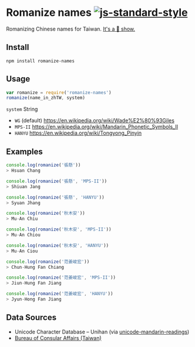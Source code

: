 # Romanize names [![js-standard-style](https://img.shields.io/badge/code%20style-standard-brightgreen.svg?style=flat)](https://github.com/feross/standard)

Romanizing Chinese names for Taiwan. [It's a :poop: show.](https://en.wikipedia.org/wiki/Chinese_language_romanization_in_Taiwan)

## Install

```
npm install romanize-names
```

## Usage

```javascript
var romanize = require('romanize-names')
romanize(name_in_zhTW, system)
```

`system` String
  - `WG` (default) https://en.wikipedia.org/wiki/Wade%E2%80%93Giles
  - `MPS-II` https://en.wikipedia.org/wiki/Mandarin_Phonetic_Symbols_II
  - `HANYU` https://en.wikipedia.org/wiki/Tongyong_Pinyin

## Examples

```javascript
console.log(romanize('張懸'))
> Hsuan Chang

console.log(romanize('張懸', 'MPS-II'))
> Shiuan Jang

console.log(romanize('張懸', 'HANYU'))
> Syuan Jhang
```

```javascript
console.log(romanize('秋木安'))
> Mu-An Chiu

console.log(romanize('秋木安', 'MPS-II'))
> Mu-An Chiou

console.log(romanize('秋木安', 'HANYU'))
> Mu-An Ciou
```

```javascript
console.log(romanize('范姜峻宏'))
> Chun-Hung Fan Chiang

console.log(romanize('范姜峻宏', 'MPS-II'))
> Jiun-Hung Fan Jiang

console.log(romanize('范姜峻宏', 'HANYU'))
> Jyun-Hong Fan Jiang
```

## Data Sources

- Unicode Character Database – Unihan (via [unicode-mandarin-readings](https://github.com/muan/unicode-mandarin-readings))
- [Bureau of Consular Affairs (Taiwan)](http://www.boca.gov.tw/ct.asp?xItem=5609&ctNode=677&mp=1)
